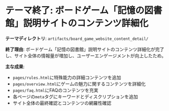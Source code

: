 # テーマ終了: ボードゲーム「記憶の図書館」説明サイトのコンテンツ詳細化

**テーマディレクトリ**: `artifacts/board_game_website_content_detail/`

**終了理由**:
ボードゲーム「記憶の図書館」説明サイトのコンテンツ詳細化が完了し、サイト全体の情報量が増加し、ユーザーエンゲージメントが向上したため。

**主な成果**:
- `pages/rules.html`に特殊能力の詳細コンテンツを追加
- `pages/overview.html`にゲームの魅力に関するコンテンツを詳細化
- `pages/faq.html`にFAQのコンテンツを充実
- 各ページの`meta`タグにキーワードとディスクリプションを追加
- サイト全体の最終確認とコンテンツの網羅性確認
